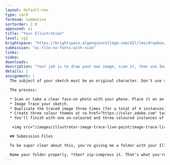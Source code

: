 ```yaml
---
layout: default-nav
type: card
formsum: summative
sortorder: 2.9
appsused: ai
title: "Your Illustration"
level: cg2
brightspace: "https://brightspace.algonquincollege.com/d2l/lms/dropbox/user/folder_submit_files.d2l?db=126516&grpid=0&isprv=&bp=0&ou=145550"
submission: "ai-file-no-fonts-with-scan"
links:
video: 
downloads: 
description: "Your job is to draw your own image, scan it, then use Image Trace to vectorize it. Once it's vectors, use Live Paint and Edit Colours to create a total of three different colour variations."
details: |
assignment: |
  The subject of your sketch must be an original character. Don't use someone else's artwork. Make sure your sketch has closed strokes, like the piggie example we used in class. The goal here is to use the Image Trace function in Illustrator.

  The process:

  * Scan or take a clear face-on photo with your phone. Place it on an artboard in Illustrator.
  * Image Trace your sketch.
  * Duplicate the traced image three times (for a total of 4 instances).
  * Create three colour themes at <a href="https://color.adobe.com" target="_blank" title="Create colour themes...">color.adobe.com</a>. Apply them to one of your sketches.
  * You'll finish with one un-coloured and three coloured instances of your sketch.

   <img src="/images/illustrator-image-trace-live-paint/image-trace-live-paint-mine.svg" alt="My Image Trace">

  ## Submission Files

  To be super clear about this, you're giving me a folder with your Illustrator file in it and your scanned image of the drawing. It doesn't matter what format the scanned image is (.jpeg or .psd).

  Name your folder properly, *then* zip-compress it. That's what you're going to submit.
---
```

